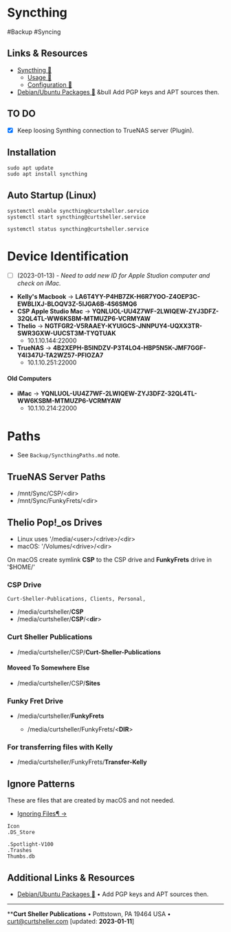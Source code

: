 # Syncthing

#Backup #Syncing

## Links & Resources
- [Syncthing &#128279;](https://syncthing.net/)
  - [Usage &#128279;](https://docs.syncthing.net/users/index.html)
  - [Configuration &#128279;](https://docs.syncthing.net/users/config.html)
- [Debian/Ubuntu Packages &#128279;](https://apt.syncthing.net/) &bull Add PGP keys and APT sources then.

## TO DO

- [x] Keep loosing Synthing connection to TrueNAS server (Plugin).

## Installation

```
sudo apt update
sudo apt install syncthing
```

## Auto Startup (Linux)

```
systemctl enable syncthing@curtsheller.service
systemctl start syncthing@curtsheller.service

systemctl status syncthing@curtsheller.service
```

# Device Identification

- [ ] (2023-01-13) - _Need to add new ID for Apple Studion computer and check on iMac._

- **Kelly's Macbook** &rarr; **LA6T4YY-P4HB7ZK-H6R7YOO-Z4OEP3C-EWBLIXJ-BLOQV3Z-5IJGA6B-4S6SMQ6**
- **CSP Apple Studio Mac** &rarr; **YQNLUOL-UU4Z7WF-2LWIQEW-ZYJ3DFZ-32QL4TL-WW6KSBM-MTMUZP6-VCRMYAW**
- **Thelio** &rarr; **NGTFGR2-V5RAAEY-KYUIGCS-JNNPUY4-UQXX3TR-SWR3GXW-UUCST3M-TYQTUAK**
  - 10.1.10.144:22000
- **TrueNAS** &rarr; **4B2XEPH-B5INDZV-P3T4LO4-HBP5N5K-JMF7GGF-Y4I347U-TA2WZ57-PFIOZA7**
  - 10.1.10.251:22000

#### Old Computers
- **iMac** &rarr; **YQNLUOL-UU4Z7WF-2LWIQEW-ZYJ3DFZ-32QL4TL-WW6KSBM-MTMUZP6-VCRMYAW**
  - 10.1.10.214:22000

# Paths

- See `Backup/SyncthingPaths.md` note.

## TrueNAS Server Paths

- /mnt/Sync/CSP/\<dir\>
- /mnt/Sync/FunkyFrets/<dir\>

## Thelio Pop!_os Drives

- Linux uses '/media/\<user\>/\<drive\>/\<dir\>
- macOS: '/Volumes/\<drive\>/\<dir\>

On macOS create symlink **CSP** to the CSP drive and **FunkyFrets** drive in '$HOME/'

### CSP Drive

    Curt-Sheller-Publications, Clients, Personal,

- /media/curtsheller/**CSP**
- /media/curtsheller/**CSP**/<**dir**>

### Curt Sheller Publications

- /media/curtsheller/CSP/**Curt-Sheller-Publications**

#### Moveed To Somewhere Else

- /media/curtsheller/CSP/**Sites**

### Funky Fret Drive

- /media/curtsheller/**FunkyFrets**
  
  - /media/curtsheller/FunkyFrets/<**DIR**>
  
### For transferring files with Kelly
  
  - /media/curtsheller/FunkyFrets/**Transfer-Kelly**

## Ignore Patterns

These are files that are created by macOS and not needed.

- [Ignoring Files¶ &rarr;](https://docs.syncthing.net/users/ignoring.html)

```
Icon
.DS_Store

.Spotlight-V100
.Trashes
Thumbs.db
```

## Additional Links &amp; Resources

- [Debian/Ubuntu Packages &#128279;](https://apt.syncthing.net/) &bull; Add PGP keys and APT sources then.

----
****Curt Sheller Publications** • Pottstown, PA 19464 USA • [curt@curtsheller.com](mailto:curt@curtsheller.com) [updated: **2023-01-11**]
